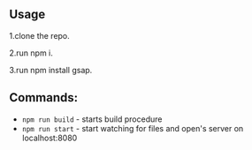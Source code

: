 ## Usage
1.clone the repo.

2.run npm i.

3.run npm install gsap.



## Commands:
-   `npm run build` - starts build procedure
-   `npm run start` - start watching for files and open's server on localhost:8080


